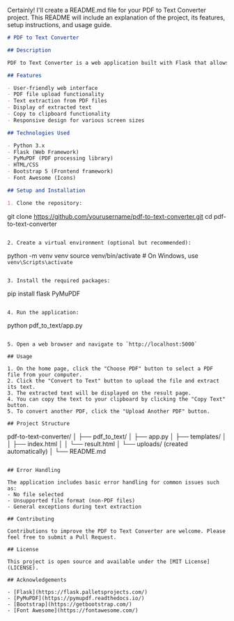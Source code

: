Certainly! I'll create a README.md file for your PDF to Text Converter project. This README will include an explanation of the project, its features, setup instructions, and usage guide.

```markdown:README.md
# PDF to Text Converter

## Description

PDF to Text Converter is a web application built with Flask that allows users to upload PDF files and extract the text content. This tool is useful for quickly converting PDF documents into plain text format, making it easier to copy, paste, and manipulate the content.

## Features

- User-friendly web interface
- PDF file upload functionality
- Text extraction from PDF files
- Display of extracted text
- Copy to clipboard functionality
- Responsive design for various screen sizes

## Technologies Used

- Python 3.x
- Flask (Web Framework)
- PyMuPDF (PDF processing library)
- HTML/CSS
- Bootstrap 5 (Frontend framework)
- Font Awesome (Icons)

## Setup and Installation

1. Clone the repository:
   ```
   git clone https://github.com/yourusername/pdf-to-text-converter.git
   cd pdf-to-text-converter
   ```

2. Create a virtual environment (optional but recommended):
   ```
   python -m venv venv
   source venv/bin/activate  # On Windows, use `venv\Scripts\activate`
   ```

3. Install the required packages:
   ```
   pip install flask PyMuPDF
   ```

4. Run the application:
   ```
   python pdf_to_text/app.py
   ```

5. Open a web browser and navigate to `http://localhost:5000`

## Usage

1. On the home page, click the "Choose PDF" button to select a PDF file from your computer.
2. Click the "Convert to Text" button to upload the file and extract its text.
3. The extracted text will be displayed on the result page.
4. You can copy the text to your clipboard by clicking the "Copy Text" button.
5. To convert another PDF, click the "Upload Another PDF" button.

## Project Structure

```
pdf-to-text-converter/
│
├── pdf_to_text/
│   ├── app.py
│   ├── templates/
│   │   ├── index.html
│   │   └── result.html
│   └── uploads/  (created automatically)
│
└── README.md
```

## Error Handling

The application includes basic error handling for common issues such as:
- No file selected
- Unsupported file format (non-PDF files)
- General exceptions during text extraction

## Contributing

Contributions to improve the PDF to Text Converter are welcome. Please feel free to submit a Pull Request.

## License

This project is open source and available under the [MIT License](LICENSE).

## Acknowledgements

- [Flask](https://flask.palletsprojects.com/)
- [PyMuPDF](https://pymupdf.readthedocs.io/)
- [Bootstrap](https://getbootstrap.com/)
- [Font Awesome](https://fontawesome.com/)

```

